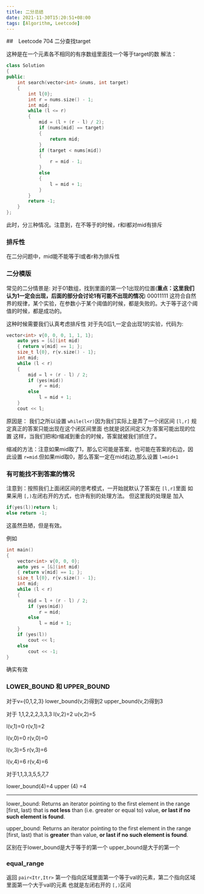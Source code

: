```yaml
---
title: 二分总结
date: 2021-11-30T15:20:51+08:00
tags: [Algorithm, Leetcode]
---
```


##　Leetcode 704 二分查找target

这种是在一个元素各不相同的有序数组里面找一个等于target的数
解法：

```cpp
class Solution
{
public:
    int search(vector<int> &nums, int target)
    {
        int l{0};
        int r = nums.size() - 1;
        int mid;
        while (l <= r)
        {
            mid = (l + (r - l) / 2);
            if (nums[mid] == target)
            {
                return mid;
            }
            if (target < nums[mid])
            {
                r = mid - 1;
            }
            else
            {
                l = mid + 1;
            }
        }
        return -1;
    }
};
```

此时，分三种情况。注意到，在不等于的时候，r和l都对mid有排斥

### 排斥性

在二分问题中，mid能不能等于l或者r称为排斥性

### 二分模版

常见的二分情景是:
对于01数组，找到里面的第一个1出现的位置(**重点：这里我们认为1一定会出现，后面的部分会讨论1有可能不出现的情况**)
00011111
这符合自然界的规律，某个实验，在参数小于某个阈值的时候，都是失败的。大于等于这个阈值的时候，都是成功的。

这种时候需要我们认真考虑排斥性
对于先0后1,一定会出现1的实验，代码为:

```cpp
vector<int> v{0, 0, 0, 1, 1, 1};
    auto yes = [&](int mid)
    { return v[mid] == 1; };
    size_t l{0}, r{v.size() - 1};
    int mid;
    while (l < r)
    {
        mid = l + (r - l) / 2;
        if (yes(mid))
            r = mid;
        else
            l = mid + 1;
    }
    cout << l;
```

原因是：
我们之所以设置 `while(l<r)`因为我们实际上是弄了一个闭区间 `[l,r]`
规定真正的答案只能出现在这个闭区间里面
也就是说区间定义为:答案可能出现的位置
这样，当我们把l和r缩减到重合的时候，答案就被我们抓住了。

缩减的方法：注意如果mid取了1，那么它可能是答案，也可能在答案的右边，因此设置 `r=mid`.但如果mid取0，那么答案一定在mid右边,那么设置 `l=mid+1`

### 有可能找不到答案的情况

注意到：按照我们上面闭区间的思考模式，一开始就默认了答案在 `[l,r]`里面
如果采用 `[,)`左闭右开的方式，也许有别的处理方法。
但这里我的处理是
加入

```cpp
if(yes(l))return l;
else return -1;
```

这虽然丑陋，但是有效。

例如

```cpp
int main()
{
    vector<int> v{0, 0, 0};
    auto yes = [&](int mid)
    { return v[mid] == 1; };
    size_t l{0}, r{v.size() - 1};
    int mid;
    while (l < r)
    {
        mid = l + (r - l) / 2;
        if (yes(mid))
            r = mid;
        else
            l = mid + 1;
    }
    if (yes(l))
        cout << l;
    else
        cout << -1;
}
```

确实有效

### LOWER_BOUND 和 UPPER_BOUND

对于v={0,1,2,3}
lower_bound(v,2)得到2
upper_bound(v,2)得到3

对于 1,1,2,2,2,3,3,3
l(v,2)=2
u(v,2)=5

l(v,1)=0
r(v,1)=2

l(v,0)=0
r(v,0)=0

l(v,3)=5
r(v,3)=6

l(v,4)=6
r(v,4)=6

对于1,1,3,3,5,5,7,7

lower_bound(4)=4
upper (4) =4

---

lower_bound:
Returns an iterator pointing to the first element in the range [first, last) that is **not less** than (i.e. greater or equal to) value, **or last if no such element is found**.

upper_bound:
Returns an iterator pointing to the first element in the range [first, last) that is **greater** than value, **or last if no such element is found**.

区别在于lower_bound是大于等于的第一个
upper_bound是大于的第一个

### equal_range

返回 `pair<Itr,Itr>` 第一个指向区域里面第一个等于val的元素，第二个指向区域里面第一个大于val的元素
也就是左闭右开的 `[,)`区间

